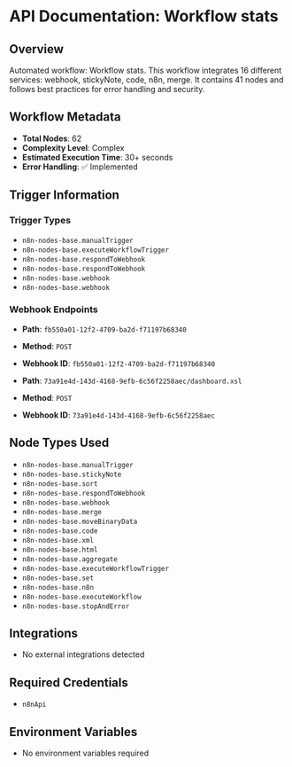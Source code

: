 # API Documentation: Workflow stats

## Overview
Automated workflow: Workflow stats. This workflow integrates 16 different services: webhook, stickyNote, code, n8n, merge. It contains 41 nodes and follows best practices for error handling and security.

## Workflow Metadata
- **Total Nodes**: 62
- **Complexity Level**: Complex
- **Estimated Execution Time**: 30+ seconds
- **Error Handling**: ✅ Implemented

## Trigger Information
### Trigger Types
- `n8n-nodes-base.manualTrigger`
- `n8n-nodes-base.executeWorkflowTrigger`
- `n8n-nodes-base.respondToWebhook`
- `n8n-nodes-base.respondToWebhook`
- `n8n-nodes-base.webhook`
- `n8n-nodes-base.webhook`

### Webhook Endpoints
- **Path**: `fb550a01-12f2-4709-ba2d-f71197b68340`
- **Method**: `POST`
- **Webhook ID**: `fb550a01-12f2-4709-ba2d-f71197b68340`

- **Path**: `73a91e4d-143d-4168-9efb-6c56f2258aec/dashboard.xsl`
- **Method**: `POST`
- **Webhook ID**: `73a91e4d-143d-4168-9efb-6c56f2258aec`


## Node Types Used
- `n8n-nodes-base.manualTrigger`
- `n8n-nodes-base.stickyNote`
- `n8n-nodes-base.sort`
- `n8n-nodes-base.respondToWebhook`
- `n8n-nodes-base.webhook`
- `n8n-nodes-base.merge`
- `n8n-nodes-base.moveBinaryData`
- `n8n-nodes-base.code`
- `n8n-nodes-base.xml`
- `n8n-nodes-base.html`
- `n8n-nodes-base.aggregate`
- `n8n-nodes-base.executeWorkflowTrigger`
- `n8n-nodes-base.set`
- `n8n-nodes-base.n8n`
- `n8n-nodes-base.executeWorkflow`
- `n8n-nodes-base.stopAndError`

## Integrations
- No external integrations detected

## Required Credentials
- `n8nApi`

## Environment Variables
- No environment variables required
